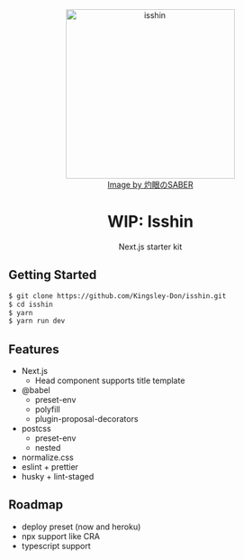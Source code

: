 <div align="center">
  <img src="https://i.loli.net/2019/04/08/5caac418e0bfe.png" width="300" alt="isshin" />
</div>
<div align="center">
  <a href="https://www.pixiv.net/member.php?id=14591247">Image by 灼眼のSABER</a>
</div>
<h1 align="center">WIP: Isshin</h1>
<p align="center">Next.js starter kit</p>

## Getting Started

```bash
$ git clone https://github.com/Kingsley-Don/isshin.git
$ cd isshin
$ yarn
$ yarn run dev
```

## Features

- Next.js
  - Head component supports title template
- @babel
  - preset-env
  - polyfill
  - plugin-proposal-decorators
- postcss
  - preset-env
  - nested
- normalize.css
- eslint + prettier
- husky + lint-staged

## Roadmap

- deploy preset (now and heroku)
- npx support like CRA 
- typescript support 
